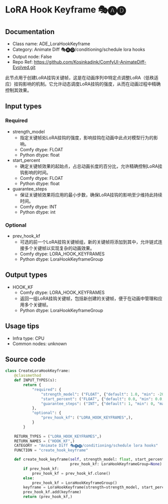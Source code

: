 # LoRA Hook Keyframe 🎭🅐🅓
## Documentation
- Class name: ADE_LoraHookKeyframe
- Category: Animate Diff 🎭🅐🅓/conditioning/schedule lora hooks
- Output node: False
- Repo Ref: https://github.com/Kosinkadink/ComfyUI-AnimateDiff-Evolved.git

此节点用于创建LoRA挂钩关键帧，这是在动画序列中特定点调整LoRA（低秩适应）挂钩影响的机制。它允许动态调度LoRA挂钩的强度，从而在动画过程中精确控制其效果。

## Input types
### Required
- strength_model
    - 指定关键帧处LoRA挂钩的强度，影响挂钩在动画中此点对模型行为的影响。
    - Comfy dtype: FLOAT
    - Python dtype: float
- start_percent
    - 确定关键帧效果的起始点，占总动画长度的百分比，允许精确控制LoRA挂钩影响的时间。
    - Comfy dtype: FLOAT
    - Python dtype: float
- guarantee_steps
    - 保证关键帧效果将应用的最小步数，确保LoRA挂钩的影响至少维持此持续时间。
    - Comfy dtype: INT
    - Python dtype: int

### Optional
- prev_hook_kf
    - 可选的前一个LoRA挂钩关键帧组，新的关键帧将添加到其中，允许链式连接多个关键帧以实现复杂的动画效果。
    - Comfy dtype: LORA_HOOK_KEYFRAMES
    - Python dtype: LoraHookKeyframeGroup

## Output types
- HOOK_KF
    - Comfy dtype: LORA_HOOK_KEYFRAMES
    - 返回一组LoRA挂钩关键帧，包括新创建的关键帧，便于在动画中管理和应用多个关键帧。
    - Python dtype: LoraHookKeyframeGroup

## Usage tips
- Infra type: CPU
- Common nodes: unknown

## Source code
```python
class CreateLoraHookKeyframe:
    @classmethod
    def INPUT_TYPES(s):
        return {
            "required": {
                "strength_model": ("FLOAT", {"default": 1.0, "min": -20.0, "max": 20.0, "step": 0.01}),
                "start_percent": ("FLOAT", {"default": 0.0, "min": 0.0, "max": 1.0, "step": 0.001}),
                "guarantee_steps": ("INT", {"default": 1, "min": 0, "max": BIGMAX}),
            },
            "optional": {
                "prev_hook_kf": ("LORA_HOOK_KEYFRAMES",),
            }
        }
    
    RETURN_TYPES = ("LORA_HOOK_KEYFRAMES",)
    RETURN_NAMES = ("HOOK_KF",)
    CATEGORY = "Animate Diff 🎭🅐🅓/conditioning/schedule lora hooks"
    FUNCTION = "create_hook_keyframe"

    def create_hook_keyframe(self, strength_model: float, start_percent: float, guarantee_steps: float,
                             prev_hook_kf: LoraHookKeyframeGroup=None):
        if prev_hook_kf:
            prev_hook_kf = prev_hook_kf.clone()
        else:
            prev_hook_kf = LoraHookKeyframeGroup()
        keyframe = LoraHookKeyframe(strength=strength_model, start_percent=start_percent, guarantee_steps=guarantee_steps)
        prev_hook_kf.add(keyframe)
        return (prev_hook_kf,)